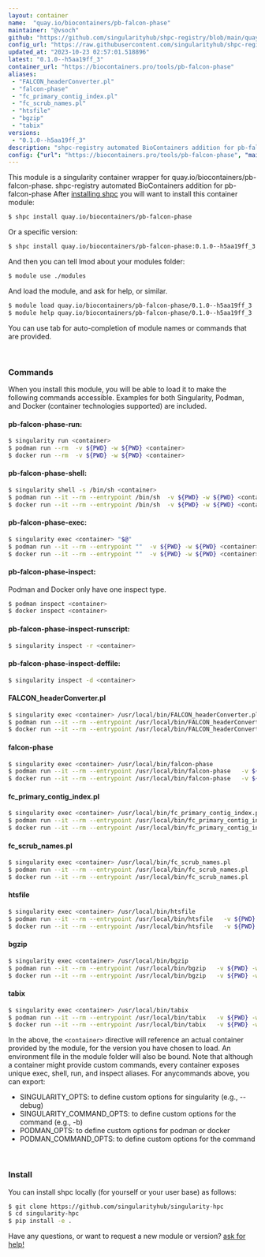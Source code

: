 ```yaml
---
layout: container
name:  "quay.io/biocontainers/pb-falcon-phase"
maintainer: "@vsoch"
github: "https://github.com/singularityhub/shpc-registry/blob/main/quay.io/biocontainers/pb-falcon-phase/container.yaml"
config_url: "https://raw.githubusercontent.com/singularityhub/shpc-registry/main/quay.io/biocontainers/pb-falcon-phase/container.yaml"
updated_at: "2023-10-23 02:57:01.518896"
latest: "0.1.0--h5aa19ff_3"
container_url: "https://biocontainers.pro/tools/pb-falcon-phase"
aliases:
 - "FALCON_headerConverter.pl"
 - "falcon-phase"
 - "fc_primary_contig_index.pl"
 - "fc_scrub_names.pl"
 - "htsfile"
 - "bgzip"
 - "tabix"
versions:
 - "0.1.0--h5aa19ff_3"
description: "shpc-registry automated BioContainers addition for pb-falcon-phase"
config: {"url": "https://biocontainers.pro/tools/pb-falcon-phase", "maintainer": "@vsoch", "description": "shpc-registry automated BioContainers addition for pb-falcon-phase", "latest": {"0.1.0--h5aa19ff_3": "sha256:639f2048ffd44ef1abeeb360d2601c0a707fb592e3a2d4911e3b5270fc82dc3d"}, "tags": {"0.1.0--h5aa19ff_3": "sha256:639f2048ffd44ef1abeeb360d2601c0a707fb592e3a2d4911e3b5270fc82dc3d"}, "docker": "quay.io/biocontainers/pb-falcon-phase", "aliases": {"FALCON_headerConverter.pl": "/usr/local/bin/FALCON_headerConverter.pl", "falcon-phase": "/usr/local/bin/falcon-phase", "fc_primary_contig_index.pl": "/usr/local/bin/fc_primary_contig_index.pl", "fc_scrub_names.pl": "/usr/local/bin/fc_scrub_names.pl", "htsfile": "/usr/local/bin/htsfile", "bgzip": "/usr/local/bin/bgzip", "tabix": "/usr/local/bin/tabix"}}
---
```


This module is a singularity container wrapper for quay.io/biocontainers/pb-falcon-phase.
shpc-registry automated BioContainers addition for pb-falcon-phase
After [installing shpc](#install) you will want to install this container module:


```bash
$ shpc install quay.io/biocontainers/pb-falcon-phase
```

Or a specific version:

```bash
$ shpc install quay.io/biocontainers/pb-falcon-phase:0.1.0--h5aa19ff_3
```

And then you can tell lmod about your modules folder:

```bash
$ module use ./modules
```

And load the module, and ask for help, or similar.

```bash
$ module load quay.io/biocontainers/pb-falcon-phase/0.1.0--h5aa19ff_3
$ module help quay.io/biocontainers/pb-falcon-phase/0.1.0--h5aa19ff_3
```

You can use tab for auto-completion of module names or commands that are provided.

<br>

### Commands

When you install this module, you will be able to load it to make the following commands accessible.
Examples for both Singularity, Podman, and Docker (container technologies supported) are included.

#### pb-falcon-phase-run:

```bash
$ singularity run <container>
$ podman run --rm  -v ${PWD} -w ${PWD} <container>
$ docker run --rm  -v ${PWD} -w ${PWD} <container>
```

#### pb-falcon-phase-shell:

```bash
$ singularity shell -s /bin/sh <container>
$ podman run --it --rm --entrypoint /bin/sh  -v ${PWD} -w ${PWD} <container>
$ docker run --it --rm --entrypoint /bin/sh  -v ${PWD} -w ${PWD} <container>
```

#### pb-falcon-phase-exec:

```bash
$ singularity exec <container> "$@"
$ podman run --it --rm --entrypoint ""  -v ${PWD} -w ${PWD} <container> "$@"
$ docker run --it --rm --entrypoint ""  -v ${PWD} -w ${PWD} <container> "$@"
```

#### pb-falcon-phase-inspect:

Podman and Docker only have one inspect type.

```bash
$ podman inspect <container>
$ docker inspect <container>
```

#### pb-falcon-phase-inspect-runscript:

```bash
$ singularity inspect -r <container>
```

#### pb-falcon-phase-inspect-deffile:

```bash
$ singularity inspect -d <container>
```


#### FALCON_headerConverter.pl

```bash
$ singularity exec <container> /usr/local/bin/FALCON_headerConverter.pl
$ podman run --it --rm --entrypoint /usr/local/bin/FALCON_headerConverter.pl   -v ${PWD} -w ${PWD} <container> -c " $@"
$ docker run --it --rm --entrypoint /usr/local/bin/FALCON_headerConverter.pl   -v ${PWD} -w ${PWD} <container> -c " $@"
```


#### falcon-phase

```bash
$ singularity exec <container> /usr/local/bin/falcon-phase
$ podman run --it --rm --entrypoint /usr/local/bin/falcon-phase   -v ${PWD} -w ${PWD} <container> -c " $@"
$ docker run --it --rm --entrypoint /usr/local/bin/falcon-phase   -v ${PWD} -w ${PWD} <container> -c " $@"
```


#### fc_primary_contig_index.pl

```bash
$ singularity exec <container> /usr/local/bin/fc_primary_contig_index.pl
$ podman run --it --rm --entrypoint /usr/local/bin/fc_primary_contig_index.pl   -v ${PWD} -w ${PWD} <container> -c " $@"
$ docker run --it --rm --entrypoint /usr/local/bin/fc_primary_contig_index.pl   -v ${PWD} -w ${PWD} <container> -c " $@"
```


#### fc_scrub_names.pl

```bash
$ singularity exec <container> /usr/local/bin/fc_scrub_names.pl
$ podman run --it --rm --entrypoint /usr/local/bin/fc_scrub_names.pl   -v ${PWD} -w ${PWD} <container> -c " $@"
$ docker run --it --rm --entrypoint /usr/local/bin/fc_scrub_names.pl   -v ${PWD} -w ${PWD} <container> -c " $@"
```


#### htsfile

```bash
$ singularity exec <container> /usr/local/bin/htsfile
$ podman run --it --rm --entrypoint /usr/local/bin/htsfile   -v ${PWD} -w ${PWD} <container> -c " $@"
$ docker run --it --rm --entrypoint /usr/local/bin/htsfile   -v ${PWD} -w ${PWD} <container> -c " $@"
```


#### bgzip

```bash
$ singularity exec <container> /usr/local/bin/bgzip
$ podman run --it --rm --entrypoint /usr/local/bin/bgzip   -v ${PWD} -w ${PWD} <container> -c " $@"
$ docker run --it --rm --entrypoint /usr/local/bin/bgzip   -v ${PWD} -w ${PWD} <container> -c " $@"
```


#### tabix

```bash
$ singularity exec <container> /usr/local/bin/tabix
$ podman run --it --rm --entrypoint /usr/local/bin/tabix   -v ${PWD} -w ${PWD} <container> -c " $@"
$ docker run --it --rm --entrypoint /usr/local/bin/tabix   -v ${PWD} -w ${PWD} <container> -c " $@"
```



In the above, the `<container>` directive will reference an actual container provided
by the module, for the version you have chosen to load. An environment file in the
module folder will also be bound. Note that although a container
might provide custom commands, every container exposes unique exec, shell, run, and
inspect aliases. For anycommands above, you can export:

 - SINGULARITY_OPTS: to define custom options for singularity (e.g., --debug)
 - SINGULARITY_COMMAND_OPTS: to define custom options for the command (e.g., -b)
 - PODMAN_OPTS: to define custom options for podman or docker
 - PODMAN_COMMAND_OPTS: to define custom options for the command

<br>

### Install

You can install shpc locally (for yourself or your user base) as follows:

```bash
$ git clone https://github.com/singularityhub/singularity-hpc
$ cd singularity-hpc
$ pip install -e .
```

Have any questions, or want to request a new module or version? [ask for help!](https://github.com/singularityhub/singularity-hpc/issues)